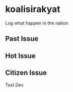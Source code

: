 # koalisirakyat
Log what happen in the nation


## Past Issue 


## Hot Issue 



## Citizen Issue


Test Dev